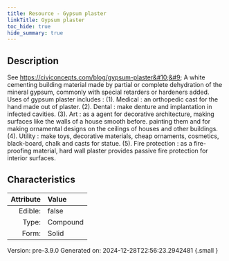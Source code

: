 ```yaml
---
title: Resource - Gypsum plaster
linkTitle: Gypsum plaster
toc_hide: true
hide_summary: true
---
```


## Description
 &#10;&#9;   See https://civiconcepts.com/blog/gypsum-plaster&#10;&#9;   A white cementing building material made by partial or complete &#10;&#9;   dehydration of the mineral gypsum, commonly with special retarders or &#10;&#9;   hardeners added.&#10;&#9;   &#10;&#9;   Uses of gypsum plaster includes : &#10;&#9;&#9;(1). Medical : an orthopedic cast for the hand made out of plaster. &#10;&#9;&#9;(2). Dental : make denture and implantation in infected cavities. &#10;&#9;&#9;(3). Art : as a agent for decorative architecture, making surfaces like the walls of a house smooth before. &#10;&#9;&#9;     painting them and for making ornamental designs on the ceilings of houses and other buildings. &#10;&#9;&#9;(4). Utility : make toys, decorative materials, cheap ornaments, cosmetics, black-board, chalk and casts for statue. &#10;&#9;&#9;(5). Fire protection : as a fire-proofing material, hard wall plaster provides passive fire protection &#10;&#9;&#9;     for interior surfaces. &#10;&#9;

## Characteristics

| Attribute      | Value |
|--------:|:------|
|Edible:|false|
|Type:|Compound|
|Form:|Solid|
 



    

Version: pre-3.9.0 Generated on: 2024-12-28T22:56:23.2942481
{.small }

